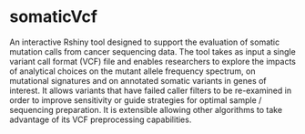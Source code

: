 # somaticVcf
An interactive Rshiny tool designed to support the evaluation of somatic mutation calls from cancer sequencing data. The tool takes as input a single variant call format (VCF) file and enables  researchers to explore the impacts of analytical choices on the mutant allele frequency spectrum, on mutational signatures and on annotated somatic variants in genes of interest. It allows variants that have failed caller filters to be re-examined in order to improve sensitivity or guide strategies for optimal sample / sequencing preparation. It is extensible allowing other algorithms to take advantage of its VCF preprocessing capabilities.
